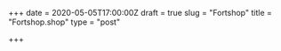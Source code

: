 +++
date = 2020-05-05T17:00:00Z
draft = true
slug = "Fortshop"
title = "Fortshop.shop"
type = "post"

+++
